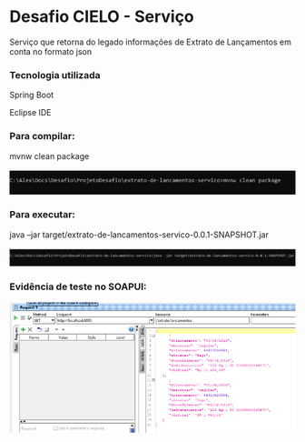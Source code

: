 ﻿# Desafio CIELO - Serviço

Serviço que retorna do legado informações de Extrato de Lançamentos em conta no formato json

### Tecnologia utilizada

Spring Boot

Eclipse IDE

### Para compilar:

mvnw clean package

![compila servico](/imagens/servico/compilar.PNG)


### Para executar:
java –jar target/extrato-de-lancamentos-servico-0.0.1-SNAPSHOT.jar

![executa servico](/imagens/servico/executar.PNG)


### Evidência de teste no SOAPUI:

![testes soapui](/imagens/servico/testeSOAPUI.PNG)

